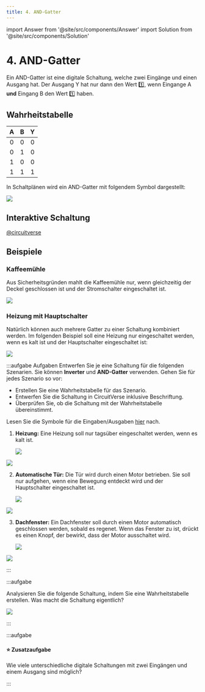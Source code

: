```yaml
---
title: 4. AND-Gatter
---
```


import Answer from '@site/src/components/Answer'
import Solution from '@site/src/components/Solution'

# 4. AND-Gatter

Ein AND-Gatter ist eine digitale Schaltung, welche zwei Eingänge und einen Ausgang hat. Der Ausgang Y hat nur dann den Wert 1️⃣, wenn Eingange A **und** Eingang B den Wert 1️⃣ haben.

## Wahrheitstabelle

<div className="slim-table">

|   A   |   B   |   Y   |
| :---: | :---: | :---: |
|   0   |   0   |   0   |
|   0   |   1   |   0   |
|   1   |   0   |   0   |
|   1   |   1   |   1   |
</div>

In Schaltplänen wird ein AND-Gatter mit folgendem Symbol dargestellt:

![](images/04-and-gate.svg)

## Interaktive Schaltung

[@circuitverse](https://circuitverse.org/simulator/embed/rothe-and-gate)

## Beispiele

### Kaffeemühle

Aus Sicherheitsgründen mahlt die Kaffeemühle nur, wenn gleichzeitig der Deckel geschlossen ist und der Stromschalter eingeschaltet ist.

![](images/04-coffee-mill.svg)

### Heizung mit Hauptschalter

Natürlich können auch mehrere Gatter zu einer Schaltung kombiniert werden. Im folgenden Beispiel soll eine Heizung nur eingeschaltet werden, wenn es kalt ist und der Hauptschalter eingeschaltet ist:

![](images/04-heating-2.svg)

:::aufgabe Aufgaben
Entwerfen Sie je eine Schaltung für die folgenden Szenarien. Sie können **Inverter** und **AND-Gatter** verwenden. Gehen Sie für jedes Szenario so vor:

- Erstellen Sie eine Wahrheitstabelle für das Szenario.
- Entwerfen Sie die Schaltung in CircuitVerse inklusive Beschriftung.
- Überprüfen Sie, ob die Schaltung mit der Wahrheitstabelle übereinstimmt.

Lesen Sie die Symbole für die Eingaben/Ausgaben [hier](./01-Schaltung.md#eingabe) nach.

1. **Heizung:** Eine Heizung soll nur tagsüber eingeschaltet werden, wenn es kalt ist.

    ![](images/04-ex-heating.svg)

<Answer type="text" webKey="aeb19fdb-cce6-4bfd-99b9-a7fa5004501e" />

<Solution webKey="918932d5-3574-4329-8d54-9097d12d62dd">

![](images/04-ex-heating-solution.svg)

</Solution>

2. **Automatische Tür:** Die Tür wird durch einen Motor betrieben. Sie soll nur aufgehen, wenn eine Bewegung entdeckt wird und der Hauptschalter eingeschaltet ist.

    ![](images/04-ex-automatic-door.svg)

<Answer type="text" webKey="fd529132-f8aa-491d-a67c-461913169d75" />

<Solution webKey="918932d5-3574-4329-8d54-9097d12d62dd">

![](images/04-ex-automatic-door-solution.svg)

</Solution>

3. **Dachfenster:** Ein Dachfenster soll durch einen Motor automatisch geschlossen werden, sobald es regenet. Wenn das Fenster zu ist, drückt es einen Knopf, der bewirkt, dass der Motor ausschaltet wird.

    ![](images/04-ex-roof-window.svg)

<Answer type="text" webKey="47bfba00-65fe-466a-a859-036d8b572cad" />

<Solution webKey="918932d5-3574-4329-8d54-9097d12d62dd">

![](images/04-ex-roof-window-solution.svg)

</Solution>

:::


:::aufgabe

Analysieren Sie die folgende Schaltung, indem Sie eine Wahrheitstabelle erstellen. Was macht die Schaltung eigentlich?

![](images/04-cv-3-and.png)

<Answer type="text" webKey="494fb9e1-8dcf-4652-96a5-16355cffdb7e" />
:::


:::aufgabe
#### ⭐️ Zusatzaufgabe

Wie viele unterschiedliche digitale Schaltungen mit zwei Eingängen und einem Ausgang sind möglich?

<Answer type="text" webKey="08e83c65-07b0-47a3-95b5-cddde78b21a2" />
:::

